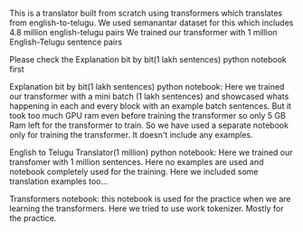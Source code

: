 This is a translator built from scratch using transformers which translates from english-to-telugu.
We used semanantar dataset for this which includes 4.8 million english-telugu pairs
We trained our transformer with 1 million English-Telugu sentence pairs

Please check the Explanation bit by bit(1 lakh sentences) python notebook first

Explanation bit by bit(1 lakh sentences) python notebook:
Here we trained our transformer with a mini batch (1 lakh sentences) and showcased whats happening in each and every block with an example batch sentences. But it took too much GPU ram even before training the transformer so only 5 GB Ram left for the transformer to train. So we have used a separate notebook only for training the transformer. It doesn't include any examples.

English to Telugu Translator(1 million) python notebook: 
Here we trained our transfomer with 1 million sentences. Here no examples are used and notebook completely used for the training. Here we included some translation examples too... 

Transformers notebook:
this notebook is used for the practice when we are learning the transformers. Here we tried to use work tokenizer. Mostly for the practice.
